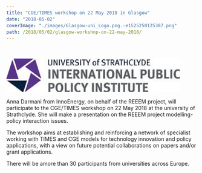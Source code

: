 ```yaml
---
title: "CGE/TIMES workshop on 22 May 2018 in Glasgow"
date: "2018-05-02"
coverImage: "./images/Glasgow-uni_Logo.png.-e1525250125387.png"
path: /2018/05/02/glasgow-workshop-on-22-may-2018/
---
```


 

![University of Strathclyde](./images/Picture1.png)

Anna Darmani from InnoEnergy, on behalf of the REEEM project, will participate to the CGE/TIMES workshop on 22 May 2018 at the university of Strathclyde. She will make a presentation on the REEEM project modelling-policy interaction issues.

The workshop aims at establishing and reinforcing a network of specialist working with TIMES and CGE models for technology innovation and policy applications, with a view on future potential collaborations on papers and/or grant applications.

There will be amore than 30 participants from universities across Europe.
